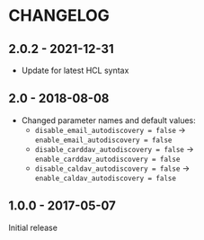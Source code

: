 # CHANGELOG

## 2.0.2 - 2021-12-31

- Update for latest HCL syntax


## 2.0 - 2018-08-08

- Changed parameter names and default values:
  - `disable_email_autodiscovery = false` -> `enable_email_autodiscovery = false`
  - `disable_carddav_autodiscovery = false` -> `enable_carddav_autodiscovery = false`
  - `disable_caldav_autodiscovery = false` -> `enable_caldav_autodiscovery = false`

## 1.0.0 - 2017-05-07

Initial release
